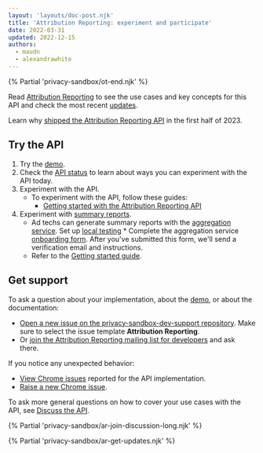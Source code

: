 ```yaml
---
layout: 'layouts/doc-post.njk'
title: 'Attribution Reporting: experiment and participate'
date: 2022-03-31
updated: 2022-12-15
authors:
  - maudn
  - alexandrawhite
---
```


{% Partial 'privacy-sandbox/ot-end.njk' %}

Read [Attribution Reporting](/docs/privacy-sandbox/attribution-reporting/) to
see the use cases and key concepts for this API and check the most recent [updates](/docs/privacy-sandbox/attribution-reporting-updates/).

Learn why [shipped the Attribution Reporting API](/docs/privacy-sandbox/attribution-reporting/chrome-shipping)
in the first half of 2023.

## Try the API

1. Try the [demo](https://goo.gle/attribution-reporting-demo).
2. Check the [API status](/docs/privacy-sandbox/attribution-reporting/#status) to learn about ways
   you can experiment with the API today.
3. Experiment with the API.
   * To experiment with the API, follow these guides:
     * [Getting started with the Attribution Reporting
       API](/docs/privacy-sandbox/attribution-reporting/getting-started/)
4. Experiment with [summary
   reports](/docs/privacy-sandbox/summary-reports/).
   *  Ad techs can generate summary reports with the [aggregation service](/docs/privacy-sandbox/aggregation-service). Set up
      [local testing](https://github.com/google/trusted-execution-aggregation-service/#set-up-local-testing)
          *  Complete the aggregation service
	      [onboarding form](https://forms.gle/EHoecersGKhpcLPNA). After you've
		submitted this form, we'll send a verification email and instructions.
   *  Refer to the [Getting started guide](/docs/privacy-sandbox/attribution-reporting/getting-started/).

## Get support

To ask a question about your implementation, about the
[demo](https://goo.gle/attribution-reporting-demo), or about the documentation: 

* [Open a new issue on the privacy-sandbox-dev-support
  repository](https://github.com/GoogleChromeLabs/privacy-sandbox-dev-support/issues/new/choose).
  Make sure to select the issue template **Attribution Reporting**.
* Or [join the Attribution Reporting mailing list for
  developers](https://groups.google.com/u/1/a/chromium.org/g/attribution-reporting-api-dev) and ask
  there.

If you notice any unexpected behavior: 

* [View Chrome
  issues](https://bugs.chromium.org/p/chromium/issues/list?q=component%3AInternals%3EConversionMeasurement)
  reported for the API implementation.
* [Raise a new Chrome issue](https://crbug.com/new).

To ask more general questions on how to cover your use cases with the API, see [Discuss the
API](#discuss-the-api).

{% Partial 'privacy-sandbox/ar-join-discussion-long.njk' %}

{% Partial 'privacy-sandbox/ar-get-updates.njk' %}
